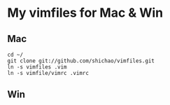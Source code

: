 # My vimfiles for Mac & Win

## Mac

	cd ~/
	git clone git://github.com/shichao/vimfiles.git
	ln -s vimfiles .vim
	ln -s vimfile/vimrc .vimrc	

## Win
